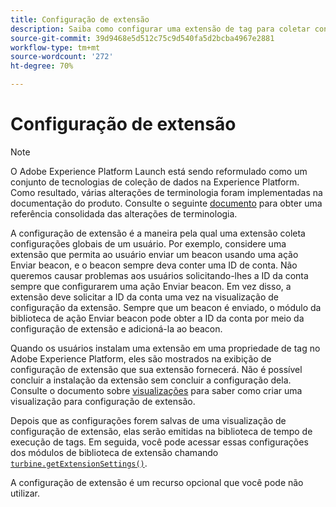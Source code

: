 ```yaml
---
title: Configuração de extensão
description: Saiba como configurar uma extensão de tag para coletar configurações globais de um usuário na interface do usuário da Coleta de dados do Adobe Experience Platform.
source-git-commit: 39d9468e5d512c75c9d540fa5d2bcba4967e2881
workflow-type: tm+mt
source-wordcount: '272'
ht-degree: 70%

---
```


# Configuração de extensão

>[!NOTE]
>
>O Adobe Experience Platform Launch está sendo reformulado como um conjunto de tecnologias de coleção de dados na Experience Platform. Como resultado, várias alterações de terminologia foram implementadas na documentação do produto. Consulte o seguinte [documento](../term-updates.md) para obter uma referência consolidada das alterações de terminologia.

A configuração de extensão é a maneira pela qual uma extensão coleta configurações globais de um usuário. Por exemplo, considere uma extensão que permita ao usuário enviar um beacon usando uma ação Enviar beacon, e o beacon sempre deva conter uma ID de conta. Não queremos causar problemas aos usuários solicitando-lhes a ID da conta sempre que configurarem uma ação Enviar beacon. Em vez disso, a extensão deve solicitar a ID da conta uma vez na visualização de configuração da extensão. Sempre que um beacon é enviado, o módulo da biblioteca de ação Enviar beacon pode obter a ID da conta por meio da configuração de extensão e adicioná-la ao beacon.

Quando os usuários instalam uma extensão em uma propriedade de tag no Adobe Experience Platform, eles são mostrados na exibição de configuração de extensão que sua extensão fornecerá. Não é possível concluir a instalação da extensão sem concluir a configuração dela. Consulte o documento sobre [visualizações](./web/views.md) para saber como criar uma visualização para configuração de extensão.

Depois que as configurações forem salvas de uma visualização de configuração de extensão, elas serão emitidas na biblioteca de tempo de execução de tags. Em seguida, você pode acessar essas configurações dos módulos de biblioteca de extensão chamando [`turbine.getExtensionSettings()`](./turbine.md#get-extension-settings).

A configuração de extensão é um recurso opcional que você pode não utilizar.
